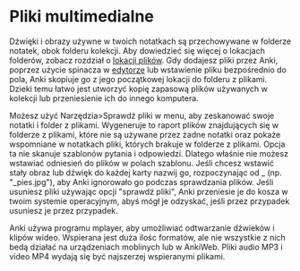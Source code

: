 Pliki multimedialne
=====

Dźwięki i obrazy używne w twoich notatkach są przechowywane w folderze notatek, obok folderu kolekcji. Aby dowiedzieć się więcej o lokacjach folderów, zobacz rozdział o [lokacji plików](files.md). Gdy dodajesz pliki przez Anki, poprzez użycie spinacza w [edytorze](editing.md) lub wstawienie pliku bezpośrednio do pola, Anki skopiuje go z jego początkowej lokacji do folderu z plikami. Dzieki temu łatwo jest utworzyć kopię zapasową plików używanych w kolekcji lub przeniesienie ich do innego komputera.

Możesz użyć Narzędzia&gt;Sprawdź pliki w menu, aby zeskanować swoje notatki i folder z plikami. Wygeneruje to raport plików znajdujących się w folderze z plikami, które nie są używane przez żadne notatki oraz pokaże wspomniane w notatkach pliki, których brakuje w folderze z plikami. Opcja ta nie skanuje szablonów pytania i odpowiedzi. Dlatego właśnie nie możesz wstawiać odniesień do plików w polach szablonu. Jeśli chcesz wstawić stały obraz lub dźwięk do każdej karty nazwij go, rozpoczynając od \_ (np. "\_pies.jpg"), aby Anki ignorowało go podczas sprawdzania plików. Jeśli usuniesz pliki używając opcji "sprawdź pliki", Anki przeniesie je do kosza w twoim systemie operacyjnym, abyś mógł je odzyskać, jeśli przez przypadek usuniesz je przez przypadek.

Anki używa programu mplayer, aby umożliwiać odtwarzanie dźwieków i klipów wideo. Wspierana jest duża ilośc formatów, ale nie wszystkie z nich bedą działać na urządzeniach moblinych lub w AnkiWeb. Pliki audio MP3 i video MP4 wydają się być najszerzej wspieranymi plikami.

